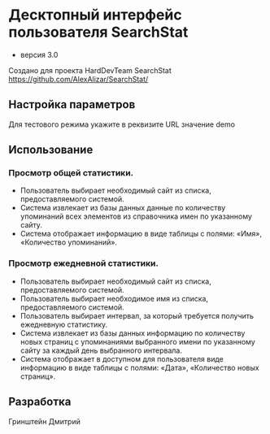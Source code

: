 # Десктопный интерфейс пользователя SearchStat
* версия 3.0

Создано для проекта HardDevTeam SearchStat https://github.com/AlexAlizar/SearchStat/

## Настройка параметров
Для тестового режима укажите в реквизите URL значение demo


## Использование

### Просмотр общей статистики.
* Пользователь выбирает необходимый сайт из списка, предоставляемого системой.
* Система извлекает из базы данных данные по количеству упоминаний всех элементов из справочника имен по указанному сайту.
* Система отображает информацию в виде таблицы с полями: «Имя», «Количество упоминаний».
### Просмотр ежедневной статистики.
* Пользователь выбирает необходимый сайт из списка, предоставляемого системой.
* Пользователь выбирает необходимое имя из списка, предоставляемого системой.
* Пользователь выбирает интервал, за который требуется получить ежедневную статистику.
* Система извлекает из базы данных информацию по количеству новых страниц с упоминаниями выбранного имени по указанному сайту за каждый день выбранного интервала.
* Система отображает в доступном для пользователя виде информацию в виде таблицы с полями: «Дата», «Количество новых страниц».


## Разработка
Гринштейн Дмитрий